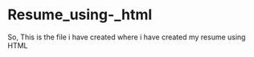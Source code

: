 # Resume_using-_html
So, This is the file i have created where i have created my resume using HTML 

